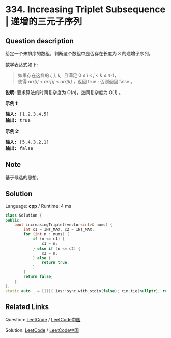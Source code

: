 # 334. Increasing Triplet Subsequence | 递增的三元子序列

## Question description

<!--If you want to use the English description, use <p>Given an unsorted array return whether an increasing subsequence of length 3 exists or not in the array.</p>

<p>Formally the function should:</p>

<blockquote>Return true if there exists <i>i, j, k </i><br />
such that <i>arr[i]</i> &lt; <i>arr[j]</i> &lt; <i>arr[k]</i> given 0 &le; <i>i</i> &lt; <i>j</i> &lt; <i>k</i> &le; <i>n</i>-1 else return false.</blockquote>

<p><strong>Note: </strong>Your algorithm should run in O(<i>n</i>) time complexity and O(<i>1</i>) space complexity.</p>

<div>
<p><strong>Example 1:</strong></p>

<pre>
<strong>Input: </strong><span id="example-input-1-1">[1,2,3,4,5]</span>
<strong>Output: </strong><span id="example-output-1">true</span>
</pre>

<div>
<p><strong>Example 2:</strong></p>

<pre>
<strong>Input: </strong><span id="example-input-2-1">[5,4,3,2,1]</span>
<strong>Output: </strong><span id="example-output-2">false</span>
</pre>
</div>
</div> instead-->
<p>给定一个未排序的数组，判断这个数组中是否存在长度为 3 的递增子序列。</p>

<p>数学表达式如下:</p>

<blockquote>如果存在这样的&nbsp;<em>i, j, k,&nbsp;</em>&nbsp;且满足&nbsp;0 &le; <em>i</em> &lt; <em>j</em> &lt; <em>k</em> &le; <em>n</em>-1，<br>
使得&nbsp;<em>arr[i]</em> &lt; <em>arr[j]</em> &lt; <em>arr[k] </em>，返回 true ;&nbsp;否则返回 false 。</blockquote>

<p><strong>说明:</strong> 要求算法的时间复杂度为 O(<em>n</em>)，空间复杂度为 O(<em>1</em>) 。</p>

<p><strong>示例 1:</strong></p>

<pre><strong>输入: </strong>[1,2,3,4,5]
<strong>输出: </strong>true
</pre>

<p><strong>示例 2:</strong></p>

<pre><strong>输入: </strong>[5,4,3,2,1]
<strong>输出: </strong>false</pre>


## Note

基于候选的思想。


## Solution

Language: **cpp**  /  Runtime: 4 ms

```cpp
class Solution {
public:
    bool increasingTriplet(vector<int>& nums) {
        int c1 = INT_MAX, c2 = INT_MAX;
        for (int n : nums) {
            if (n <= c1) {
                c1 = n;
            } else if (n <= c2) {
                c2 = n;
            } else {
                return true;
            }
        }
        return false;
    }
};
static auto _ = [](){ ios::sync_with_stdio(false); cin.tie(nullptr); return 0; }();
```



## Related Links

Question: [LeetCode](https://leetcode.com/problems/increasing-triplet-subsequence/description/)  /  [LeetCode中国](https://leetcode-cn.com/problems/increasing-triplet-subsequence/description/)

Solution: [LeetCode](https://leetcode.com/articles/increasing-triplet-subsequence/)  /  [LeetCode中国](https://leetcode-cn.com/articles/increasing-triplet-subsequence/)